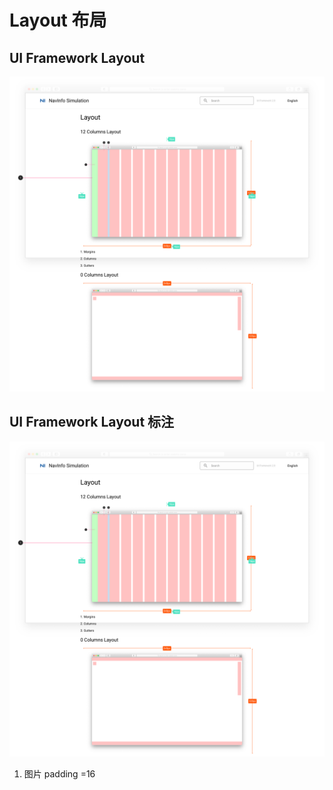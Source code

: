 # Layout 布局

## UI Framework Layout

![UI Framework Layout](../../imgs/ns_ui_framework/features/feature/layout.png)

## UI Framework Layout 标注

![UI Framework Layout](../../imgs/ns_ui_framework_measure/feature/layout.png)

1. 图片 padding =16

